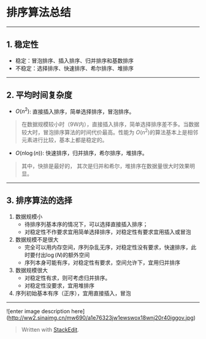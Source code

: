 
# 排序算法总结

----------
## 1. 稳定性

 - 稳定：冒泡排序、插入排序、归并排序和基数排序
 - 不稳定：选择排序、快速排序、希尔排序、堆排序

----------
## 2. 平均时间复杂度

 - $O(n^2)$: 直接插入排序，简单选择排序，冒泡排序。
 
> 在数据规模较小时（9W内），直接插入排序，简单选择排序差不多。当数据较大时，冒泡排序算法的时间代价最高。性能为 $O(n^2)$的算法基本上是相邻元素进行比较，基本上都是稳定的。

 - $O(n\log(n))$: 快速排序，归并排序，希尔排序，堆排序。

> 其中，快排是最好的， 其次是归并和希尔，堆排序在数据量很大时效果明显。

----------
## 3. 排序算法的选择

 1. 数据规模小
	 - 待排序列基本序的情况下，可以选择直接插入排序；
	 - 对稳定性不作要求宜用简单选择排序，对稳定性有要求宜用插入或冒泡
 2. 数据规模不是很大
	 - 完全可以用内存空间，序列杂乱无序，对稳定性没有要求，快速排序，此时要付出$\log(N)$的额外空间
	 - 序列本身可能有序，对稳定性有要求，空间允许下，宜用归并排序
 3. 数据规模很大
	 - 对稳定性有求，则可考虑归并排序。
	 - 对稳定性没要求，宜用堆排序
 4. 序列初始基本有序（正序），宜用直接插入，冒泡

----------
![enter image description here]
(http://ww2.sinaimg.cn/mw690/a1e76323jw1ewswox18wnj20r40iggov.jpg)

> Written with [StackEdit](https://stackedit.io/).